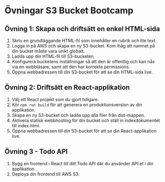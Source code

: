 # Övningar S3 Bucket Bootcamp

## Övning 1: Skapa och driftsätt en enkel HTML-sida
1. Skriv en grundläggande HTML-fil som innehåller en rubrik och lite text.
2. Logga in på AWS och skapa en ny S3-bucket. Kom ihåg att namnet på din bucket måste vara unikt globalt.
3. Ladda upp din HTML-fil till S3-bucketen.
4. Konfigurera bucketens inställningar så att den är offentlig och kan nås via en webbläsare, samt att den har korrekta permissions.
5. Öppna webbadressen till din S3-bucket för att se din HTML-sida live.

## Övning 2: Driftsätt en React-applikation
1. Välj ett React projekt som du gjort tidigare.
2. Kör `npm run build` för att generera en produktionsversion av din applikation.
3. Skapa en ny S3-bucket och ladda upp alla filer från dist-mappen.
4. Aktivera statisk webbhosting för din bucket och ställ in indexdokumentet till index.html.
5. Öppna webbadressen till din S3-bucket för att se din React-applikation live.

## Övning 3 - Todo API
1. Bygg en frontend i React till ditt Todo API där du använder API:et i din applikation.
2. Deploya din frontend till AWS S3.
